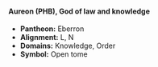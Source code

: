 #### Aureon (PHB), God of law and knowledge
- **Pantheon:** Eberron
- **Alignment:** L, N
- **Domains:** Knowledge, Order
- **Symbol:** Open tome